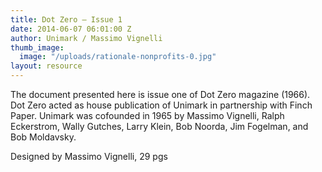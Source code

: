 ```yaml
---
title: Dot Zero – Issue 1
date: 2014-06-07 06:01:00 Z
author: Unimark / Massimo Vignelli
thumb_image:
  image: "/uploads/rationale-nonprofits-0.jpg"
layout: resource
---
```


The document presented here is issue one of Dot Zero magazine (1966). Dot Zero acted as house publication of Unimark in partnership with Finch Paper. Unimark was cofounded in 1965 by Massimo Vignelli, Ralph Eckerstrom, Wally Gutches, Larry Klein, Bob Noorda, Jim Fogelman, and Bob Moldavsky.

Designed by Massimo Vignelli, 29 pgs
